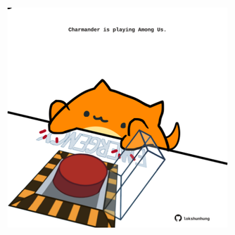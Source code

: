 <!-- built at 16/09/2022, 14:09:50 UTC -->
<p align="center">
  <img width="500" height="500" src="./ReadmeImage.svg">
</p>
